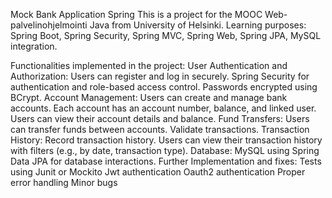 Mock Bank Application Spring
This is a project for the MOOC Web-palvelinohjelmointi Java from University of Helsinki.
Learning purposes: Spring Boot, Spring Security, Spring MVC, Spring Web, Spring JPA, MySQL integration.

Functionalities implemented in the project:
User Authentication and Authorization:
Users can register and log in securely.
Spring Security for authentication and role-based access control.
Passwords encrypted using BCrypt.
Account Management:
Users can create and manage bank accounts.
Each account has an account number, balance, and linked user.
Users can view their account details and balance.
Fund Transfers:
Users can transfer funds between accounts.
Validate transactions.
Transaction History:
Record transaction history.
Users can view their transaction history with filters (e.g., by date, transaction type).
Database:
MySQL using Spring Data JPA for database interactions.
Further Implementation and fixes:
Tests using Junit or Mockito
Jwt authentication
Oauth2 authentication
Proper error handling
Minor bugs

